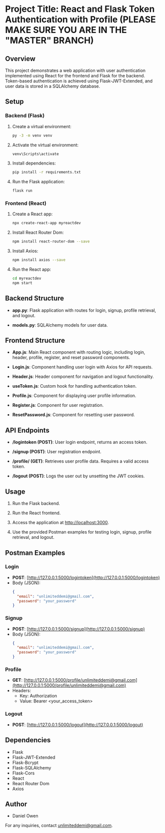 # Project Title: React and Flask Token Authentication with Profile (PLEASE MAKE SURE YOU ARE IN THE "MASTER" BRANCH)

## Overview

This project demonstrates a web application with user authentication implemented using React for the frontend and Flask for the backend. Token-based authentication is achieved using Flask-JWT-Extended, and user data is stored in a SQLAlchemy database.

## Setup

### Backend (Flask)

1. Create a virtual environment:

    ```bash
    py -3 -m venv venv
    ```

2. Activate the virtual environment:

    ```bash
    venv\Scripts\activate
    ```

3. Install dependencies:

    ```bash
    pip install -r requirements.txt
    ```

4. Run the Flask application:

    ```bash
    flask run
    ```

### Frontend (React)

1. Create a React app:

    ```bash
    npx create-react-app myreactdev
    ```

2. Install React Router Dom:

    ```bash
    npm install react-router-dom --save
    ```

3. Install Axios:

    ```bash
    npm install axios --save
    ```

4. Run the React app:

    ```bash
    cd myreactdev
    npm start
    ```

## Backend Structure

- **app.py**: Flask application with routes for login, signup, profile retrieval, and logout.

- **models.py**: SQLAlchemy models for user data.

## Frontend Structure

- **App.js**: Main React component with routing logic, including login, header, profile, register, and reset password components.

- **Login.js**: Component handling user login with Axios for API requests.

- **Header.js**: Header component for navigation and logout functionality.

- **useToken.js**: Custom hook for handling authentication token.

- **Profile.js**: Component for displaying user profile information.

- **Register.js**: Component for user registration.

- **ResetPassword.js**: Component for resetting user password.

## API Endpoints

- **/logintoken (POST)**: User login endpoint, returns an access token.

- **/signup (POST)**: User registration endpoint.

- **/profile/<getemail> (GET)**: Retrieves user profile data. Requires a valid access token.

- **/logout (POST)**: Logs the user out by unsetting the JWT cookies.

## Usage

1. Run the Flask backend.

2. Run the React frontend.

3. Access the application at [http://localhost:3000](http://localhost:3000).

4. Use the provided Postman examples for testing login, signup, profile retrieval, and logout.

## Postman Examples

### Login

- **POST**: [http://127.0.0.1:5000/logintoken](http://127.0.0.1:5000/logintoken)
- Body (JSON):
  ```json
  {
    "email": "unlimiteddemi@gmail.com",
    "password": "your_password"
  }
  ```

### Signup

- **POST**: [http://127.0.0.1:5000/signup](http://127.0.0.1:5000/signup)
- Body (JSON):
  ```json
  {
    "email": "unlimiteddemi@gmail.com",
    "password": "your_password"
  }
  ```

### Profile

- **GET**: [http://127.0.0.1:5000/profile/unlimiteddemi@gmail.com](http://127.0.0.1:5000/profile/unlimiteddemi@gmail.com)
- Headers:
  - Key: Authorization
  - Value: Bearer <your_access_token>

### Logout

- **POST**: [http://127.0.0.1:5000/logout](http://127.0.0.1:5000/logout)

## Dependencies

- Flask
- Flask-JWT-Extended
- Flask-Bcrypt
- Flask-SQLAlchemy
- Flask-Cors
- React
- React Router Dom
- Axios

## Author

- Daniel Owen

For any inquiries, contact unlimiteddemi@gmail.com.

